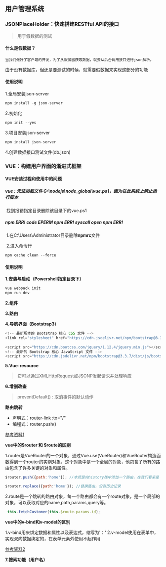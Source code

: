 ## 用户管理系统

### JSONPlaceHolder：快速搭建RESTful API的接口

> 用于假数据的测试

#### 什么是假数据？

 	当我们做好了客户端的开发，为了从服务器获取数据，就要从后台调用接口进行json解析。

由于没有数据库，但还是要测试的时候，就需要假数据来实现这部分的功能

#### 使用说明

1.全局安装json-server

~~~js
npm install -g json-server
~~~

2.初始化

~~~js
npm init --yes
~~~

3.项目安装json-server

~~~js
npm install json-server
~~~

4.创建数据接口测试文件(db.json)

### VUE：构建用户界面的渐进式框架

#### VUE安装过程和使用中的问题

##### vue : 无法加载文件 G:\nodejs\node_global\vue.ps1，因为在此系统上禁止运行脚本

​	找到报错指定目录删除该目录下的vue.ps1

##### npm ERR! code EPERM npm ERR! syscall open npm ERR!

​	1.在C:\Users\Administrator目录删除**npmrc**文件

​	2.进入命令行

~~~js
npm cache clean --force
~~~

#### 使用说明

**1.安装与启动（Powershell指定目录下）**

~~~js
vue webpack init
npm run dev
~~~

**2.组件**

**3.路由**

**4.导航界面（Bootstrap3）**

~~~js
<!-- 最新版本的 Bootstrap 核心 CSS 文件 -->
<link rel="stylesheet" href="https://cdn.jsdelivr.net/npm/bootstrap@3.3.7/dist/css/bootstrap.min.css" integrity="sha384-BVYiiSIFeK1dGmJRAkycuHAHRg32OmUcww7on3RYdg4Va+PmSTsz/K68vbdEjh4u" crossorigin="anonymous">
    
<script src="https://cdn.bootcss.com/jquery/1.12.4/jquery.min.js"></script>
<!-- 最新的 Bootstrap 核心 JavaScript 文件 -->
<script src="https://cdn.jsdelivr.net/npm/bootstrap@3.3.7/dist/js/bootstrap.min.js" integrity="sha384-Tc5IQib027qvyjSMfHjOMaLkfuWVxZxUPnCJA7l2mCWNIpG9mGCD8wGNIcPD7Txa" crossorigin="anonymous"></script>
~~~

**5.Vue-resource**

> 它可以通过XMLHttpRequest或JSONP发起请求并处理响应

**6.增删改查**

>  preventDefault() : 取消事件的默认动作

**路由跳转**

+ 声明式：router-link :to="/"
+ 编程式：router.push()

[参考资料1](https://www.cnblogs.com/toonezhr/p/10325457.html)

**vue中的$router 和 $route的区别**

1.router是VueRouter的一个对象，通过Vue.use(VueRouter)和VueRouter构造函数得到一个router的实例对象，这个对象中是一个全局的对象，他包含了所有的路由包含了许多关键的对象和属性。

~~~js
$router.push({path:'home'}); //本质是向history栈中添加一个路由，在我们看来是 切换路由，但本质是在添加一个history记录
~~~

~~~js
$router.replace({path:'home'}); //替换路由，没有历史记录
~~~

2.route是一个跳转的路由对象，每一个路由都会有一个route对象，是一个局部的对象，可以获取对应的name,path,params,query等。

~~~js
 this.fetchCustomer(this.$route.params.id);
~~~

**vue中的v-bind和v-model的区别**

1.v-bind用来绑定数据和属性以及表达式，缩写为'：'
2.v-model使用在表单中，实现双向数据绑定的，在表单元素外使用不起作用

[参考资料2](https://segmentfault.com/a/1190000014813168?utm_source=tag-newest)

**7.搜索功能（用户名）**